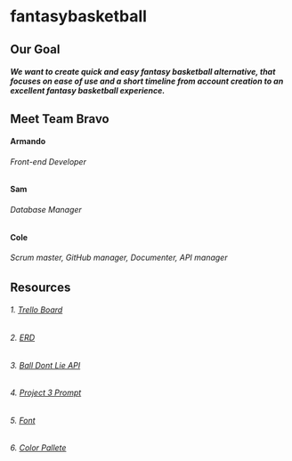 # fantasybasketball

## Our Goal
##### We want to create quick and easy fantasy basketball alternative, that focuses on ease of use and a short timeline from account creation to an excellent fantasy basketball experience.

## Meet Team Bravo
#### Armando 
###### Front-end Developer
#### Sam 
###### Database Manager
#### Cole 
###### Scrum master, GitHub manager, Documenter, API manager


## Resources
###### 1. [Trello Board](https://trello.com/b/UGYE7yuI/project-3-team-bravo)
###### 2. [ERD](https://www.lucidchart.com/invitations/accept/4a01f176-f3ce-4bd1-acdb-ff557b4c46c5)
###### 3. [Ball Dont Lie API](https://www.balldontlie.io/#introduction)
###### 4. [Project 3 Prompt](https://git.generalassemb.ly/SEI-CC/SEI-CC-4/blob/master/projects/project-3/project-3.md)
###### 5. [Font](https://fonts.google.com/specimen/Titillium+Web)
###### 6. [Color Pallete](https://coolors.co/050505-6ccff6-ff3366-1b9aaa-20fc8f)

